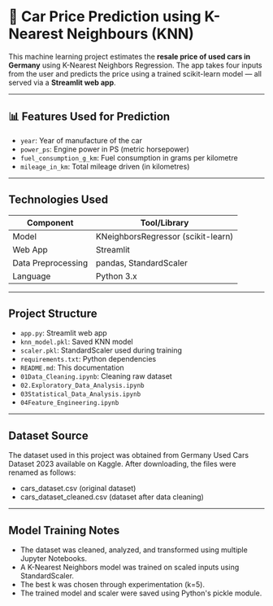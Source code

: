 # 🚗 Car Price Prediction using K-Nearest Neighbours (KNN)

This machine learning project estimates the **resale price of used cars in Germany** using K-Nearest Neighbors Regression. The app takes four inputs from the user and predicts the price using a trained scikit-learn model — all served via a **Streamlit web app**.

---

## 📊 Features Used for Prediction

- `year`: Year of manufacture of the car
- `power_ps`: Engine power in PS (metric horsepower)
- `fuel_consumption_g_km`: Fuel consumption in grams per kilometre
- `mileage_in_km`: Total mileage driven (in kilometres)

---

##  Technologies Used

| Component         | Tool/Library     |
|------------------|------------------|
| Model             | KNeighborsRegressor (scikit-learn) |
| Web App           | Streamlit        |
| Data Preprocessing| pandas, StandardScaler |
| Language          | Python 3.x       |

---

## Project Structure

- `app.py`: Streamlit web app
- `knn_model.pkl`: Saved KNN model
- `scaler.pkl`: StandardScaler used during training
- `requirements.txt`: Python dependencies
- `README.md`: This documentation
- `01Data_Cleaning.ipynb`: Cleaning raw dataset
- `02.Exploratory_Data_Analysis.ipynb`
- `03Statistical_Data_Analysis.ipynb`
- `04Feature_Engineering.ipynb`
---
  
## Dataset Source

The dataset used in this project was obtained from Germany Used Cars Dataset 2023 available on Kaggle.
After downloading, the files were renamed as follows:

- cars_dataset.csv (original dataset)
- cars_dataset_cleaned.csv (dataset after data cleaning)
---

## Model Training Notes

- The dataset was cleaned, analyzed, and transformed using multiple Jupyter Notebooks.
- A K-Nearest Neighbors model was trained on scaled inputs using StandardScaler.
- The best k was chosen through experimentation (k=5).
- The trained model and scaler were saved using Python's pickle module.

